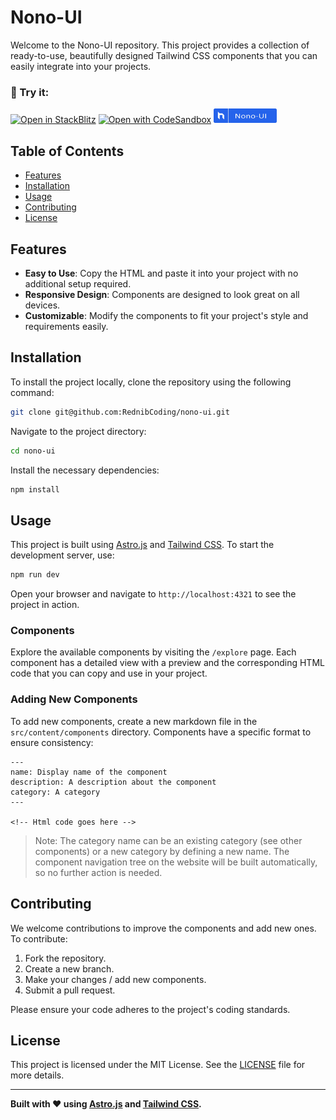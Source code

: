
# Nono-UI

Welcome to the Nono-UI repository. This project provides a collection of ready-to-use, beautifully designed Tailwind CSS components that you can easily integrate into your projects.

### 🚀 Try it:
[![Open in StackBlitz](https://developer.stackblitz.com/img/open_in_stackblitz.svg)](https://stackblitz.com/github/RednibCoding/nono-ui)
[![Open with CodeSandbox](https://assets.codesandbox.io/github/button-edit-lime.svg)](https://codesandbox.io/p/sandbox/github/RednibCoding/nono-ui)
[<img src="public/nnui-button.png" width="20%" height="20%" alt="Nono-UI Logo">](https://nono-ui.netlify.app)

## Table of Contents

- [Features](#features)
- [Installation](#installation)
- [Usage](#usage)
- [Contributing](#contributing)
- [License](#license)

## Features

- **Easy to Use**: Copy the HTML and paste it into your project with no additional setup required.
- **Responsive Design**: Components are designed to look great on all devices.
- **Customizable**: Modify the components to fit your project's style and requirements easily.

## Installation

To install the project locally, clone the repository using the following command:

```sh
git clone git@github.com:RednibCoding/nono-ui.git
```

Navigate to the project directory:

```sh
cd nono-ui
```

Install the necessary dependencies:

```sh
npm install
```

## Usage

This project is built using [Astro.js](https://astro.build/) and [Tailwind CSS](https://tailwindcss.com/). To start the development server, use:

```sh
npm run dev
```

Open your browser and navigate to `http://localhost:4321` to see the project in action.

### Components

Explore the available components by visiting the `/explore` page. Each component has a detailed view with a preview and the corresponding HTML code that you can copy and use in your project.

### Adding New Components

To add new components, create a new markdown file in the `src/content/components` directory. Components have a specific format to ensure consistency:

```
---
name: Display name of the component
description: A description about the component
category: A category
---

<!-- Html code goes here -->
```
>Note: The category name can be an existing category (see other components) or a new category by defining a new name. The component navigation tree on the website will be built automatically, so no further action is needed.

## Contributing

We welcome contributions to improve the components and add new ones. To contribute:

1. Fork the repository.
2. Create a new branch.
3. Make your changes / add new components.
4. Submit a pull request.

Please ensure your code adheres to the project's coding standards.

## License

This project is licensed under the MIT License. See the [LICENSE](LICENSE) file for more details.

---

**Built with ❤️ using [Astro.js](https://astro.build/) and [Tailwind CSS](https://tailwindcss.com/).**
